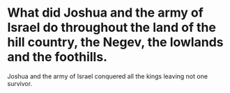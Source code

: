 # What did Joshua and the army of Israel do throughout the land of the hill country, the Negev, the lowlands and the foothills.

Joshua and the army of Israel conquered all the kings leaving not one survivor.

